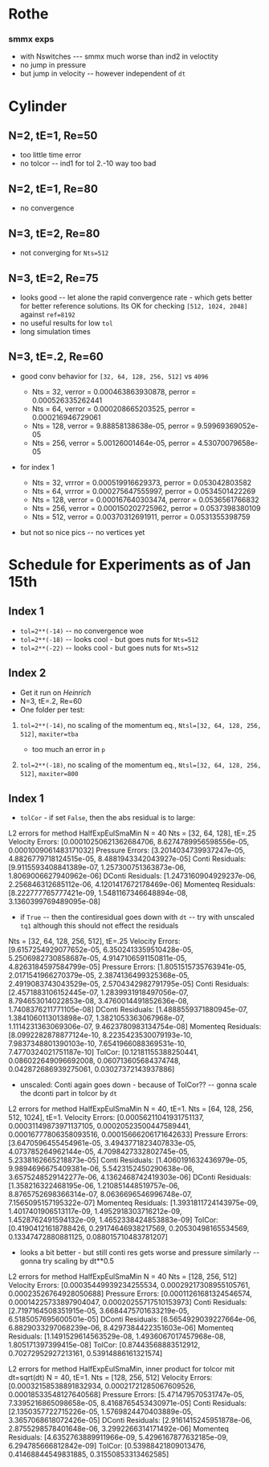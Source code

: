 Rothe
===
### smmx exps
 * with Nswitches --- smmx much worse than ind2 in veloctity
 * no jump in pressure
 * but jump in velocity -- however independent of `dt`


Cylinder 
===

N=2, tE=1, Re=50
---

 * too little time error
 * no tolcor -- ind1 for tol 2.-10 way too bad

N=2, tE=1, Re=80
---
 * no convergence

N=3, tE=2, Re=80
---
 * not converging for `Nts=512`
 
N=3, tE=2, Re=75
---
 * looks good -- let alone the rapid convergence rate - which gets better for better reference solutions. Its OK for checking `[512, 1024, 2048]` against `ref=8192`
 * no useful results for low `tol`
 * long simulation times

N=3, tE=.2, Re=60
---
 * good conv behavior for `[32, 64, 128, 256, 512]` vs  `4096`

    * Nts = 32, verror = 0.000463863930878, perror = 0.000526335262441
    * Nts = 64, verror = 0.000208665203525, perror = 0.000216946729061
    * Nts = 128, verror = 9.88858138638e-05, perror = 9.59969369052e-05
    * Nts = 256, verror = 5.00126001464e-05, perror = 4.53070079658e-05

 * for index 1 

    * Nts = 32, vrrror = 0.000519916629373, perror = 0.053042803582
    * Nts = 64, vrrror = 0.000275647555997, perror = 0.0534501422269
    * Nts = 128, verror = 0.000167640303474, perror = 0.0536561766832
    * Nts = 256, verror = 0.000150202725962, perror = 0.0537398380109
    * Nts = 512, verror = 0.00370312691911, perror = 0.0531355398759

 * but not so nice pics -- no vertices yet


Schedule for Experiments as of Jan 15th
===

Index 1
---
 * `tol=2**(-14)` -- no convergence woe 
 * `tol=2**(-18)` -- looks cool - but goes nuts for `Nts=512`
 * `tol=2**(-22)` -- looks cool - but goes nuts for `Nts=512`

Index 2 
---
 * Get it run on *Heinrich*
 * N=3, tE=.2, Re=60
 * One folder per test:

 1. `tol=2**(-14)`, no scaling of the momentum eq., `Ntsl=[32, 64, 128, 256, 512]`, `maxiter=tba`

    * too much an error in `p`

 1. `tol=2**(-18)`, no scaling of the momentum eq., `Ntsl=[32, 64, 128, 256, 512]`, `maxiter=800`

Index 1
---
 * `tolCor` - if set `False`, then the abs residual is to large:
 
L2 errors for method HalfExpEulSmaMin
N =  40
Nts =  [32, 64, 128], tE=.25
Velocity Errors:  [0.00010250621362684706, 8.6274789956598556e-05, 0.0001009061483171032]
Pressure Errors:  [3.2014034739937247e-05, 4.8826779718124515e-05, 8.4881943342043927e-05]
Conti Residuals:  [9.9115593408841389e-07, 1.257300751363873e-06, 1.8069006627940962e-06]
DConti Residuals:  [1.2473160904929237e-06, 2.256846312685112e-06, 4.1201417672178469e-06]
Momenteq Residuals:  [8.222777765777421e-09, 1.5481167346648894e-08, 3.1360399769489095e-08]

 * if `True` -- then the contiresidual goes down with `dt` -- try with unscaled `tq1` although this should not effect the residuals

Nts =  [32, 64, 128, 256, 512], tE=.25
Velocity Errors:  [9.6157254929077652e-05, 6.3502413359510428e-05, 5.2506982730858687e-05, 4.9147106591150811e-05, 4.8263184597584799e-05]
Pressure Errors:  [1.8051515735763941e-05, 2.0171541966270379e-05, 2.3874136499325368e-05, 2.4919083743043529e-05, 2.5704342982791795e-05]
Conti Residuals:  [2.4571883106152445e-07, 1.2839931918497056e-07, 8.794653014022853e-08, 3.4760014491852636e-08, 1.7408376211771105e-08]
DConti Residuals:  [1.4888559371880945e-07, 1.3841060113013898e-07, 1.3821053363067968e-07, 1.1114231363069306e-07, 9.4623780983134754e-08]
Momenteq Residuals:  [8.0992282878877124e-10, 8.2235423530079193e-10, 7.9837348801390103e-10, 7.6541966088369531e-10, 7.4770324021751187e-10]
TolCor:  [0.12181155388250441, 0.086022649096692008, 0.060713605684374748, 0.042872686939275061, 0.03027372143937886]

 * unscaled: Conti again goes down - because of TolCor?? -- gonna scale the dconti part in tolcor by `dt`

L2 errors for method HalfExpEulSmaMin
N =  40, tE=1.
Nts =  [64, 128, 256, 512, 1024], tE=1.
Velocity Errors:  [0.00056211041931751137, 0.00031149873971137105, 0.00020523500447589441, 0.00016777806358093516, 0.00015666206171642633]
Pressure Errors:  [3.6470596455454961e-05, 3.4943771823407833e-05, 4.073785264962144e-05, 4.7098427332802745e-05, 5.2338162665218873e-05]
Conti Residuals:  [1.4060191632436979e-05, 9.9894696675409381e-06, 5.5423152450290638e-06, 3.6575248529142277e-06, 4.1362468742419303e-06]
DConti Residuals:  [1.358216322468195e-06, 1.210851448519757e-06, 8.8765752698366314e-07, 8.0636696546996748e-07, 7.1565095157195322e-07]
Momenteq Residuals:  [1.3931811724143975e-09, 1.4017401906513117e-09, 1.4952918303716212e-09, 1.4528762491594132e-09, 1.4652338424853883e-09]
TolCor:  [0.41904121618788426, 0.29174646938217569, 0.20530498165534569, 0.13347472880881125, 0.088015710483781207]

 * looks a bit better - but still conti res gets worse and pressure similarly -- gonna try scaling by dt**0.5
 
L2 errors for method HalfExpEulSmaMin
N =  40
Nts =  [128, 256, 512]
Velocity Errors:  [0.00035449939234255534, 0.00029217308955105761, 0.00023526764928050688]
Pressure Errors:  [0.00011261681324546574, 0.00014225733897904047, 0.00020255717510153973]
Conti Residuals:  [2.7197164508351915e-05, 3.6684475701633219e-05, 6.5185057695600501e-05]
DConti Residuals:  [6.5654929039227664e-06, 6.8829033297068239e-06, 8.4297384422351603e-06]
Momenteq Residuals:  [1.1491529614563529e-08, 1.4936067017457968e-08, 1.805171397399415e-08]
TolCor:  [0.87443568883512912, 0.70272952927213161, 0.53914886161321574]

L2 errors for method HalfExpEulSmaMin, inner product for tolcor mit dt=sqrt(dt)
N =  40, tE=1.
Nts =  [128, 256, 512]
Velocity Errors:  [0.00032158538891832934, 0.00021721285067609526, 0.00018533548127640568]
Pressure Errors:  [5.471479570531747e-05, 7.3395216865098658e-05, 8.4168765453430971e-05]
Conti Residuals:  [2.1350357722715226e-05, 1.5769824470403889e-05, 3.3657068618072426e-05]
DConti Residuals:  [2.9161415245951878e-06, 2.8755298578401648e-06, 3.2992266314171492e-06]
Momenteq Residuals:  [4.6352763889911966e-09, 5.4296167877632185e-09, 6.294785666812842e-09]
TolCor:  [0.53988421809013476, 0.41468844549831885, 0.31550853313462585]
